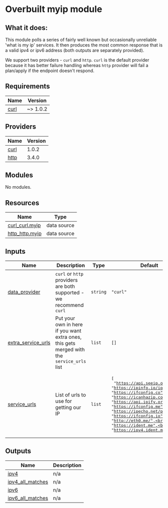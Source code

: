 # Overbuilt myip module

## What it does:

This module polls a series of fairly well known but occasionally unreliable 'what is my ip' services. It then produces the most common response that is a valid ipv4 or ipv6 address (both outputs are separately provided).

We support two providers - `curl` and `http`. `curl` is the default provider because it has better failure handling whereas `http` provider will fail a plan/apply if the endpoint doesn't respond.

<!-- BEGINNING OF PRE-COMMIT-TERRAFORM DOCS HOOK -->
## Requirements

| Name | Version |
|------|---------|
| <a name="requirement_curl"></a> [curl](#requirement\_curl) | ~> 1.0.2 |

## Providers

| Name | Version |
|------|---------|
| <a name="provider_curl"></a> [curl](#provider\_curl) | 1.0.2 |
| <a name="provider_http"></a> [http](#provider\_http) | 3.4.0 |

## Modules

No modules.

## Resources

| Name | Type |
|------|------|
| [curl_curl.myip](https://registry.terraform.io/providers/anschoewe/curl/latest/docs/data-sources/curl) | data source |
| [http_http.myip](https://registry.terraform.io/providers/hashicorp/http/latest/docs/data-sources/http) | data source |

## Inputs

| Name | Description | Type | Default | Required |
|------|-------------|------|---------|:--------:|
| <a name="input_data_provider"></a> [data\_provider](#input\_data\_provider) | `curl` or `http` providers are both supported - we recommend `curl` | `string` | `"curl"` | no |
| <a name="input_extra_service_urls"></a> [extra\_service\_urls](#input\_extra\_service\_urls) | Put your own in here if you want extra ones, this gets merged with the `service_urls` list | `list` | `[]` | no |
| <a name="input_service_urls"></a> [service\_urls](#input\_service\_urls) | List of urls to use for getting our IP | `list` | <pre>[<br>  "https://api.seeip.org",<br>  "https://ipinfo.io/ip",<br>  "https://ifconfig.co",<br>  "https://icanhazip.com",<br>  "https://api.ipify.org",<br>  "https://ifconfig.me",<br>  "https://ipecho.net/plain",<br>  "https://ifconfig.io",<br>  "http://eth0.me/",<br>  "https://ident.me",<br>  "https://ipv4.ident.me"<br>]</pre> | no |

## Outputs

| Name | Description |
|------|-------------|
| <a name="output_ipv4"></a> [ipv4](#output\_ipv4) | n/a |
| <a name="output_ipv4_all_matches"></a> [ipv4\_all\_matches](#output\_ipv4\_all\_matches) | n/a |
| <a name="output_ipv6"></a> [ipv6](#output\_ipv6) | n/a |
| <a name="output_ipv6_all_matches"></a> [ipv6\_all\_matches](#output\_ipv6\_all\_matches) | n/a |
<!-- END OF PRE-COMMIT-TERRAFORM DOCS HOOK -->
